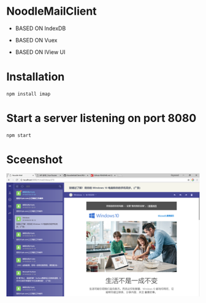 # NoodleMailClient

- BASED ON IndexDB

- BASED ON Vuex

- BASED ON IView UI

Installation
============

    npm install imap

Start a server listening on port 8080
============

    npm start

Sceenshot
============

![image](./static/capture.png)